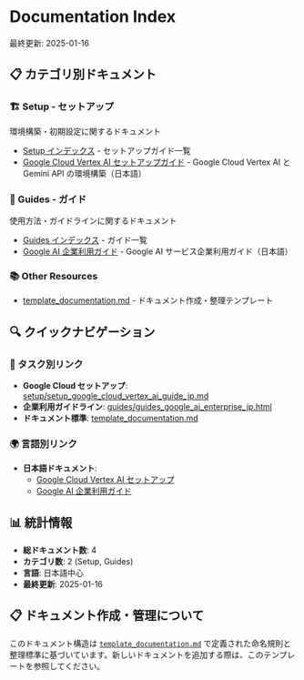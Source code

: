 # Documentation Index

最終更新: 2025-01-16

## 📋 カテゴリ別ドキュメント

### 🏗️ Setup - セットアップ

環境構築・初期設定に関するドキュメント

- [Setup インデックス](setup/index.md) - セットアップガイド一覧
- [Google Cloud Vertex AI セットアップガイド](setup/setup_google_cloud_vertex_ai_guide_jp.md) - Google Cloud Vertex AI と Gemini API の環境構築（日本語）

### 📖 Guides - ガイド

使用方法・ガイドラインに関するドキュメント

- [Guides インデックス](guides/index.md) - ガイド一覧
- [Google AI 企業利用ガイド](guides/guides_google_ai_enterprise_jp.html) - Google AI サービス企業利用ガイド（日本語）

### 📚 Other Resources

- [template_documentation.md](template_documentation.md) - ドキュメント作成・整理テンプレート

## 🔍 クイックナビゲーション

### 🎯 タスク別リンク

- **Google Cloud セットアップ**: [setup/setup_google_cloud_vertex_ai_guide_jp.md](setup/setup_google_cloud_vertex_ai_guide_jp.md)
- **企業利用ガイドライン**: [guides/guides_google_ai_enterprise_jp.html](guides/guides_google_ai_enterprise_jp.html)
- **ドキュメント標準**: [template_documentation.md](template_documentation.md)

### 🌍 言語別リンク

- **日本語ドキュメント**:
  - [Google Cloud Vertex AI セットアップ](setup/setup_google_cloud_vertex_ai_guide_jp.md)
  - [Google AI 企業利用ガイド](guides/guides_google_ai_enterprise_jp.html)

## 📊 統計情報

- **総ドキュメント数**: 4
- **カテゴリ数**: 2 (Setup, Guides)
- **言語**: 日本語中心
- **最終更新**: 2025-01-16

## 📋 ドキュメント作成・管理について

このドキュメント構造は [`template_documentation.md`](template_documentation.md) で定義された命名規則と整理標準に基づいています。新しいドキュメントを追加する際は、このテンプレートを参照してください。
